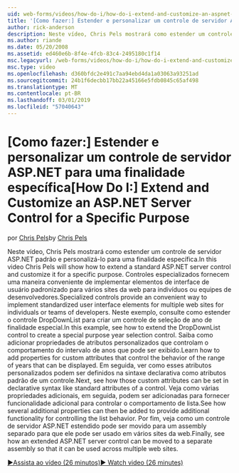 ```yaml
---
uid: web-forms/videos/how-do-i/how-do-i-extend-and-customize-an-aspnet-server-control-for-a-specific-purpose
title: '[Como fazer:] Estender e personalizar um controle de servidor ASP.NET para uma finalidade específica | Microsoft Docs'
author: rick-anderson
description: Neste vídeo, Chris Pels mostrará como estender um controle de servidor ASP.NET padrão e personalizá-lo para uma finalidade específica. Controles especializados fornecem um c...
ms.author: riande
ms.date: 05/20/2008
ms.assetid: ed460e6b-8f4e-4fcb-83c4-2495180c1f14
msc.legacyurl: /web-forms/videos/how-do-i/how-do-i-extend-and-customize-an-aspnet-server-control-for-a-specific-purpose
msc.type: video
ms.openlocfilehash: d360bfdc2e491c7aa94ebd4da1a03063a93251ad
ms.sourcegitcommit: 24b1f6decbb17bb22a45166e5fdb0845c65af498
ms.translationtype: MT
ms.contentlocale: pt-BR
ms.lasthandoff: 03/01/2019
ms.locfileid: "57040643"
---
```

<a name="how-do-i-extend-and-customize-an-aspnet-server-control-for-a-specific-purpose"></a><span data-ttu-id="03a99-104">[Como fazer:] Estender e personalizar um controle de servidor ASP.NET para uma finalidade específica</span><span class="sxs-lookup"><span data-stu-id="03a99-104">[How Do I:] Extend and Customize an ASP.NET Server Control for a Specific Purpose</span></span>
====================
<span data-ttu-id="03a99-105">por [Chris Pels](https://twitter.com/chrispels)</span><span class="sxs-lookup"><span data-stu-id="03a99-105">by [Chris Pels](https://twitter.com/chrispels)</span></span>

<span data-ttu-id="03a99-106">Neste vídeo, Chris Pels mostrará como estender um controle de servidor ASP.NET padrão e personalizá-lo para uma finalidade específica.</span><span class="sxs-lookup"><span data-stu-id="03a99-106">In this video Chris Pels will show how to extend a standard ASP.NET server control and customize it for a specific purpose.</span></span> <span data-ttu-id="03a99-107">Controles especializados fornecem uma maneira conveniente de implementar elementos de interface de usuário padronizado para vários sites da web para indivíduos ou equipes de desenvolvedores.</span><span class="sxs-lookup"><span data-stu-id="03a99-107">Specialized controls provide an convenient way to implement standardized user interface elements for multiple web sites for individuals or teams of developers.</span></span> <span data-ttu-id="03a99-108">Neste exemplo, consulte como estender o controle DropDownList para criar um controle de seleção de ano de finalidade especial.</span><span class="sxs-lookup"><span data-stu-id="03a99-108">In this example, see how to extend the DropDownList control to create a special purpose year selection control.</span></span> <span data-ttu-id="03a99-109">Saiba como adicionar propriedades de atributos personalizados que controlam o comportamento do intervalo de anos que pode ser exibido.</span><span class="sxs-lookup"><span data-stu-id="03a99-109">Learn how to add properties for custom attributes that control the behavior of the range of years that can be displayed.</span></span> <span data-ttu-id="03a99-110">Em seguida, ver como esses atributos personalizados podem ser definidos na sintaxe declarativa como atributos padrão de um controle.</span><span class="sxs-lookup"><span data-stu-id="03a99-110">Next, see how those custom attributes can be set in declarative syntax like standard attributes of a control.</span></span> <span data-ttu-id="03a99-111">Veja como várias propriedades adicionais, em seguida, podem ser adicionadas para fornecer funcionalidade adicional para controlar o comportamento de lista.</span><span class="sxs-lookup"><span data-stu-id="03a99-111">See how several additional properties can then be added to provide additional functionality for controlling the list behavior.</span></span> <span data-ttu-id="03a99-112">Por fim, veja como um controle de servidor ASP.NET estendido pode ser movido para um assembly separado para que ele pode ser usado em vários sites da web.</span><span class="sxs-lookup"><span data-stu-id="03a99-112">Finally, see how an extended ASP.NET server control can be moved to a separate assembly so that it can be used across multiple web sites.</span></span>

[<span data-ttu-id="03a99-113">&#9654;Assista ao vídeo (26 minutos)</span><span class="sxs-lookup"><span data-stu-id="03a99-113">&#9654; Watch video (26 minutes)</span></span>](https://channel9.msdn.com/Blogs/ASP-NET-Site-Videos/how-do-i-extend-and-customize-an-aspnet-server-control-for-a-specific-purpose)
